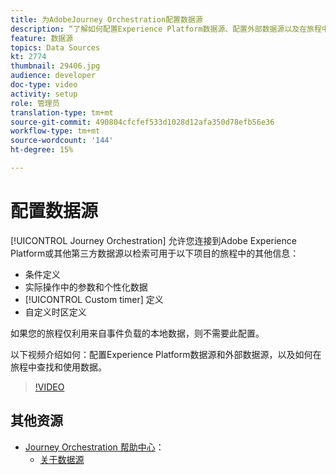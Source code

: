 ```yaml
---
title: 为AdobeJourney Orchestration配置数据源
description: “了解如何配置Experience Platform数据源、配置外部数据源以及在旅程中查找和使用数据。”
feature: 数据源
topics: Data Sources
kt: 2774
thumbnail: 29406.jpg
audience: developer
doc-type: video
activity: setup
role: 管理员
translation-type: tm+mt
source-git-commit: 490804cfcfef533d1028d12afa350d78efb56e36
workflow-type: tm+mt
source-wordcount: '144'
ht-degree: 15%

---
```



# 配置数据源

[!UICONTROL Journey Orchestration] 允许您连接到Adobe Experience Platform或其他第三方数据源以检索可用于以下项目的旅程中的其他信息：

* 条件定义
* 实际操作中的参数和个性化数据
* [!UICONTROL Custom timer] 定义
* 自定义时区定义

如果您的旅程仅利用来自事件负载的本地数据，则不需要此配置。

以下视频介绍如何：配置Experience Platform数据源和外部数据源，以及如何在旅程中查找和使用数据。

>[!VIDEO](https://video.tv.adobe.com/v/29406?quality=12)

## 其他资源

* [Journey Orchestration 帮助中心](https://docs.adobe.com/content/help/zh-Hans/journeys/using/journey-orchestration-home.html)：
   * [关于数据源](https://docs.adobe.com/content/help/en/journeys/using/data-source-journeys/about-data-sources.html)
